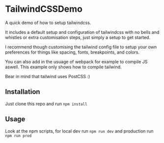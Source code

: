 # TailwindCSSDemo

A quick demo of how to setup tailwindcss. 

It includes a default setup and configuration of tailwindcss with 
no bells and whistles or extra customisation steps, just simply a setup to get started.

I recommend though customising the tailwind config file to setup your own preferences for things 
like spacing, fonts, breakpoints, and colors.

You can also add in the usuage of webpack for example to compile JS aswell. This example only
shows how to compile tailwind.

Bear in mind that tailwind uses PostCSS :)

## Installation

Just clone this repo and run `npm install`

## Usage

Look at the npm scripts, for local dev run `npm run dev` and production run `npm run prod`


